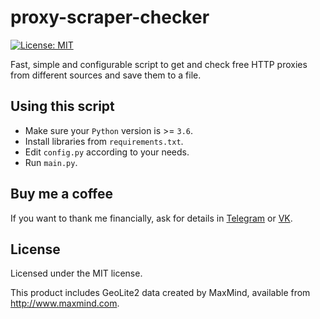 # proxy-scraper-checker

[![License: MIT](https://img.shields.io/badge/License-MIT-yellow.svg)](https://opensource.org/licenses/MIT)

Fast, simple and configurable script to get and check free HTTP proxies from different sources and save them to a file.

## Using this script

- Make sure your `Python` version is >= `3.6`.
- Install libraries from `requirements.txt`.
- Edit `config.py` according to your needs.
- Run `main.py`.

## Buy me a coffee

If you want to thank me financially, ask for details in [Telegram](https://t.me/monosans) or [VK](https://vk.com/id607137534).

## License

Licensed under the MIT license.

This product includes GeoLite2 data created by MaxMind, available from http://www.maxmind.com.
